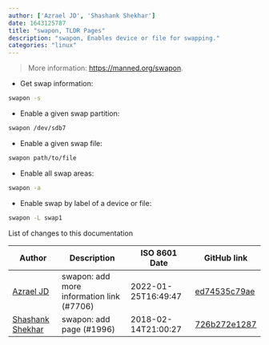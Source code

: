 ```yaml
---
author: ['Azrael JD', 'Shashank Shekhar']
date: 1643125787
title: "swapon, TLDR Pages"
description: "swapon, Enables device or file for swapping."
categories: "linux"
---
```

> More information: <https://manned.org/swapon>.

- Get swap information:

```bash
swapon -s
```

- Enable a given swap partition:

```bash
swapon /dev/sdb7
```

- Enable a given swap file:

```bash
swapon path/to/file
```

- Enable all swap areas:

```bash
swapon -a
```

- Enable swap by label of a device or file:

```bash
swapon -L swap1
```
List of changes to this documentation


Author | Description | ISO 8601 Date | GitHub link
------|-----|-----|-----
[Azrael JD](mailto:94840719+azraeljd@users.noreply.github.com) | swapon: add more information link (#7706) | 2022-01-25T16:49:47 | [ed74535c79ae](https://github.com/tldr-pages/tldr/commit/ed74535c79aea9784d2b138712862d5c10ee68e8)
[Shashank Shekhar](mailto:correspond.shashank@gmail.com) | swapon: add page (#1996) | 2018-02-14T21:00:27 | [726b272e1287](https://github.com/tldr-pages/tldr/commit/726b272e1287d016d5722e5c73b686d94cd20823)

